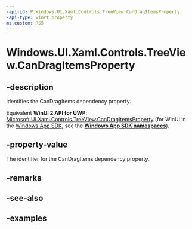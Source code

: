 ```yaml
---
-api-id: P:Windows.UI.Xaml.Controls.TreeView.CanDragItemsProperty
-api-type: winrt property
ms.custom: RS5
---
```


<!-- Property syntax.
public DependencyProperty CanDragItemsProperty { get; }
-->

# Windows.UI.Xaml.Controls.TreeView.CanDragItemsProperty

## -description

Identifies the CanDragItems dependency property.

Equivalent **WinUI 2 API for UWP**: [Microsoft.UI.Xaml.Controls.TreeView.CanDragItemsProperty](/windows/winui/api/microsoft.ui.xaml.controls.treeview.candragitemsproperty) (for WinUI in the [Windows App SDK](/windows/apps/windows-app-sdk/), see the **[Windows App SDK namespaces](/windows/windows-app-sdk/api/winrt/)**).

## -property-value

The identifier for the CanDragItems dependency property.

## -remarks

## -see-also

## -examples

